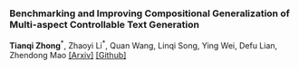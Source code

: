 ### Benchmarking and Improving Compositional Generalization of Multi-aspect Controllable Text Generation
**Tianqi Zhong**$^*$, Zhaoyi Li$^*$, Quan Wang, Linqi Song, Ying Wei, Defu Lian, Zhendong Mao
[[Arxiv]](https://arxiv.org/pdf/2404.04232.pdf) [[Github]](https://github.com/tqzhong/CG4MCTG)


